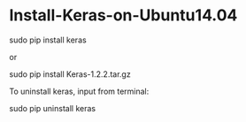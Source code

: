 # Install-Keras-on-Ubuntu14.04

sudo pip install keras 

or

sudo pip install Keras-1.2.2.tar.gz

To uninstall keras, input from terminal:

sudo pip uninstall keras
